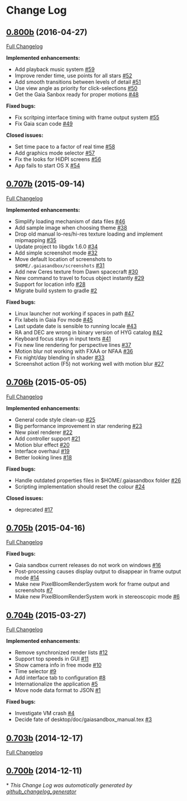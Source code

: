 # Change Log

## [0.800b](https://github.com/ari-zah/gaiasky/tree/0.800b) (2016-04-27)
[Full Changelog](https://github.com/ari-zah/gaiasky/compare/0.707b...0.800b)

**Implemented enhancements:**

- Add playback music system [\#59](https://github.com/ari-zah/gaiasky/issues/59)
- Improve render time, use points for all stars [\#52](https://github.com/ari-zah/gaiasky/issues/52)
- Add smooth transitions between levels of detail [\#51](https://github.com/ari-zah/gaiasky/issues/51)
- Use view angle as priority for click-selections [\#50](https://github.com/ari-zah/gaiasky/issues/50)
- Get the Gaia Sanbox ready for proper motions [\#48](https://github.com/ari-zah/gaiasky/issues/48)

**Fixed bugs:**

- Fix scritping interface timing with frame output system [\#55](https://github.com/ari-zah/gaiasky/issues/55)
- Fix Gaia scan code [\#49](https://github.com/ari-zah/gaiasky/issues/49)

**Closed issues:**

- Set time pace to a factor of real time [\#58](https://github.com/ari-zah/gaiasky/issues/58)
- Add graphics mode selector [\#57](https://github.com/ari-zah/gaiasky/issues/57)
- Fix the looks for HiDPI screens [\#56](https://github.com/ari-zah/gaiasky/issues/56)
- App fails to start OS X [\#54](https://github.com/ari-zah/gaiasky/issues/54)

## [0.707b](https://github.com/ari-zah/gaiasky/tree/0.707b) (2015-09-14)
[Full Changelog](https://github.com/ari-zah/gaiasky/compare/0.706b...0.707b)

**Implemented enhancements:**

- Simplify loading mechanism of data files [\#46](https://github.com/ari-zah/gaiasky/issues/46)
- Add sample image when choosing theme [\#38](https://github.com/ari-zah/gaiasky/issues/38)
- Drop old manual lo-res/hi-res texture loading and implement mipmapping [\#35](https://github.com/ari-zah/gaiasky/issues/35)
- Update project to libgdx 1.6.0 [\#34](https://github.com/ari-zah/gaiasky/issues/34)
- Add simple screenshot mode [\#32](https://github.com/ari-zah/gaiasky/issues/32)
- Move default location of screenshots to `$HOME/.gaiasandbox/screenshots` [\#31](https://github.com/ari-zah/gaiasky/issues/31)
- Add new Ceres texture from Dawn spacecraft [\#30](https://github.com/ari-zah/gaiasky/issues/30)
- New command to travel to focus object instantly [\#29](https://github.com/ari-zah/gaiasky/issues/29)
- Support for location info [\#28](https://github.com/ari-zah/gaiasky/issues/28)
- Migrate build system to gradle [\#2](https://github.com/ari-zah/gaiasky/issues/2)

**Fixed bugs:**

- Linux launcher not working if spaces in path [\#47](https://github.com/ari-zah/gaiasky/issues/47)
- Fix labels in Gaia Fov mode [\#45](https://github.com/ari-zah/gaiasky/issues/45)
- Last update date is sensible to running locale [\#43](https://github.com/ari-zah/gaiasky/issues/43)
- RA and DEC are wrong in binary version of HYG catalog [\#42](https://github.com/ari-zah/gaiasky/issues/42)
- Keyboard focus stays in input texts [\#41](https://github.com/ari-zah/gaiasky/issues/41)
- Fix new line rendering for perspective lines [\#37](https://github.com/ari-zah/gaiasky/issues/37)
- Motion blur not working with FXAA or NFAA [\#36](https://github.com/ari-zah/gaiasky/issues/36)
- Fix night/day blending in shader  [\#33](https://github.com/ari-zah/gaiasky/issues/33)
- Screenshot action \(F5\) not working well with motion blur [\#27](https://github.com/ari-zah/gaiasky/issues/27)

## [0.706b](https://github.com/ari-zah/gaiasky/tree/0.706b) (2015-05-05)
[Full Changelog](https://github.com/ari-zah/gaiasky/compare/0.705b...0.706b)

**Implemented enhancements:**

- General code style clean-up  [\#25](https://github.com/ari-zah/gaiasky/issues/25)
- Big performance improvement in star rendering [\#23](https://github.com/ari-zah/gaiasky/issues/23)
- New pixel renderer [\#22](https://github.com/ari-zah/gaiasky/issues/22)
- Add controller support [\#21](https://github.com/ari-zah/gaiasky/issues/21)
- Motion blur effect [\#20](https://github.com/ari-zah/gaiasky/issues/20)
- Interface overhaul [\#19](https://github.com/ari-zah/gaiasky/issues/19)
- Better looking lines [\#18](https://github.com/ari-zah/gaiasky/issues/18)

**Fixed bugs:**

- Handle outdated properties files in $HOME/.gaiasandbox folder [\#26](https://github.com/ari-zah/gaiasky/issues/26)
- Scripting implementation should reset the colour [\#24](https://github.com/ari-zah/gaiasky/issues/24)

**Closed issues:**

- deprecated [\#17](https://github.com/ari-zah/gaiasky/issues/17)

## [0.705b](https://github.com/ari-zah/gaiasky/tree/0.705b) (2015-04-16)
[Full Changelog](https://github.com/ari-zah/gaiasky/compare/0.704b...0.705b)

**Fixed bugs:**

- Gaia sandbox current releases do not work on windows [\#16](https://github.com/ari-zah/gaiasky/issues/16)
- Post-processing causes display output to disappear in frame output mode [\#14](https://github.com/ari-zah/gaiasky/issues/14)
- Make new PixelBloomRenderSystem work for frame output and screenshots [\#7](https://github.com/ari-zah/gaiasky/issues/7)
- Make new PixelBloomRenderSystem work in stereoscopic mode [\#6](https://github.com/ari-zah/gaiasky/issues/6)

## [0.704b](https://github.com/ari-zah/gaiasky/tree/0.704b) (2015-03-27)
[Full Changelog](https://github.com/ari-zah/gaiasky/compare/0.703b...0.704b)

**Implemented enhancements:**

- Remove synchronized render lists [\#12](https://github.com/ari-zah/gaiasky/issues/12)
- Support top speeds in GUI [\#11](https://github.com/ari-zah/gaiasky/issues/11)
- Show camera info in free mode [\#10](https://github.com/ari-zah/gaiasky/issues/10)
- Time selector [\#9](https://github.com/ari-zah/gaiasky/issues/9)
- Add interface tab to configuration [\#8](https://github.com/ari-zah/gaiasky/issues/8)
- Internationalize the application [\#5](https://github.com/ari-zah/gaiasky/issues/5)
- Move node data format to JSON [\#1](https://github.com/ari-zah/gaiasky/issues/1)

**Fixed bugs:**

- Investigate VM crash [\#4](https://github.com/ari-zah/gaiasky/issues/4)
- Decide fate of desktop/doc/gaiasandbox\_manual.tex [\#3](https://github.com/ari-zah/gaiasky/issues/3)

## [0.703b](https://github.com/ari-zah/gaiasky/tree/0.703b) (2014-12-17)
[Full Changelog](https://github.com/ari-zah/gaiasky/compare/0.700b...0.703b)

## [0.700b](https://github.com/ari-zah/gaiasky/tree/0.700b) (2014-12-11)


\* *This Change Log was automatically generated by [github_changelog_generator](https://github.com/skywinder/Github-Changelog-Generator)*